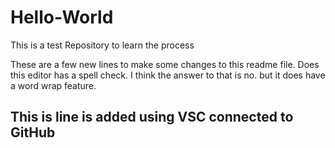 # Hello-World
This is a test Repository to learn the process

These are a few new lines to make some changes to this readme file. Does this editor has a spell check. I think the answer to that is no. but it does have a word wrap feature.
## This is line is added using VSC connected to GitHub
